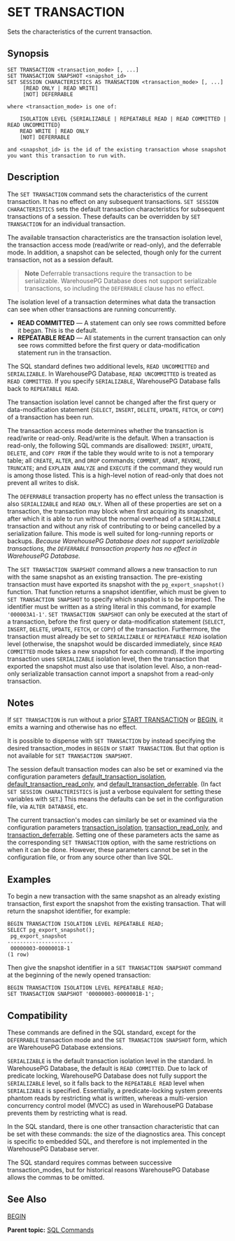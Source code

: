 # SET TRANSACTION 

Sets the characteristics of the current transaction.

## <a id="section2"></a>Synopsis 

``` {#sql_command_synopsis}
SET TRANSACTION <transaction_mode> [, ...]
SET TRANSACTION SNAPSHOT <snapshot_id>
SET SESSION CHARACTERISTICS AS TRANSACTION <transaction_mode> [, ...] 
     [READ ONLY | READ WRITE]
     [NOT] DEFERRABLE

where <transaction_mode> is one of:

    ISOLATION LEVEL {SERIALIZABLE | REPEATABLE READ | READ COMMITTED | READ UNCOMMITTED}
    READ WRITE | READ ONLY
    [NOT] DEFERRABLE

and <snapshot_id> is the id of the existing transaction whose snapshot you want this transaction to run with.
```

## <a id="section3"></a>Description 

The `SET TRANSACTION` command sets the characteristics of the current transaction. It has no effect on any subsequent transactions. `SET SESSION CHARACTERISTICS` sets the default transaction characteristics for subsequent transactions of a session. These defaults can be overridden by `SET TRANSACTION` for an individual transaction.

The available transaction characteristics are the transaction isolation level, the transaction access mode \(read/write or read-only\), and the deferrable mode. In addition, a snapshot can be selected, though only for the current transaction, not as a session default.

> **Note** Deferrable transactions require the transaction to be serializable. WarehousePG Database does not support serializable transactions, so including the `DEFERRABLE` clause has no effect.

The isolation level of a transaction determines what data the transaction can see when other transactions are running concurrently.

-   **READ COMMITTED** — A statement can only see rows committed before it began. This is the default.
-   **REPEATABLE READ** — All statements in the current transaction can only see rows committed before the first query or data-modification statement run in the transaction.

The SQL standard defines two additional levels, `READ UNCOMMITTED` and `SERIALIZABLE`. In WarehousePG Database, `READ UNCOMMITTED` is treated as `READ COMMITTED`. If you specify `SERIALIZABLE`, WarehousePG Database falls back to `REPEATABLE READ`.

The transaction isolation level cannot be changed after the first query or data-modification statement \(`SELECT`, `INSERT`, `DELETE`, `UPDATE`, `FETCH`, or `COPY`\) of a transaction has been run.

The transaction access mode determines whether the transaction is read/write or read-only. Read/write is the default. When a transaction is read-only, the following SQL commands are disallowed: `INSERT`, `UPDATE`, `DELETE`, and `COPY FROM` if the table they would write to is not a temporary table; all `CREATE`, `ALTER`, and `DROP` commands; `COMMENT`, `GRANT`, `REVOKE`, `TRUNCATE`; and `EXPLAIN ANALYZE` and `EXECUTE` if the command they would run is among those listed. This is a high-level notion of read-only that does not prevent all writes to disk.

The `DEFERRABLE` transaction property has no effect unless the transaction is also `SERIALIZABLE` and `READ ONLY`. When all of these properties are set on a transaction, the transaction may block when first acquiring its snapshot, after which it is able to run without the normal overhead of a `SERIALIZABLE` transaction and without any risk of contributing to or being cancelled by a serialization failure. This mode is well suited for long-running reports or backups. *Because WarehousePG Database does not support serializable transactions, the `DEFERRABLE` transaction property has no effect in WarehousePG Database.*

The `SET TRANSACTION SNAPSHOT` command allows a new transaction to run with the same snapshot as an existing transaction. The pre-existing transaction must have exported its snapshot with the `pg_export_snapshot()` function. That function returns a snapshot identifier, which must be given to `SET TRANSACTION SNAPSHOT` to specify which snapshot is to be imported. The identifier must be written as a string literal in this command, for example `'000003A1-1'`. `SET TRANSACTION SNAPSHOT` can only be executed at the start of a transaction, before the first query or data-modification statement \(`SELECT`, `INSERT`, `DELETE`, `UPDATE`, `FETCH`, or `COPY`\) of the transaction. Furthermore, the transaction must already be set to `SERIALIZABLE` or `REPEATABLE READ` isolation level \(otherwise, the snapshot would be discarded immediately, since `READ COMMITTED` mode takes a new snapshot for each command\). If the importing transaction uses `SERIALIZABLE` isolation level, then the transaction that exported the snapshot must also use that isolation level. Also, a non-read-only serializable transaction cannot import a snapshot from a read-only transaction.

## <a id="section5"></a>Notes 

If `SET TRANSACTION` is run without a prior [START TRANSACTION](START_TRANSACTION.html) or [BEGIN](BEGIN.html), it emits a warning and otherwise has no effect.

It is possible to dispense with `SET TRANSACTION` by instead specifying the desired transaction\_modes in `BEGIN` or `START TRANSACTION`. But that option is not available for `SET TRANSACTION SNAPSHOT`.

The session default transaction modes can also be set or examined via the configuration parameters [default\_transaction\_isolation](../config_params/guc-list.html#default_transaction_isolation), [default\_transaction\_read\_only](../config_params/guc-list.html#default_transaction_read_only), and [default\_transaction\_deferrable](../config_params/guc-list.html#default_transaction_deferrable). \(In fact `SET SESSION CHARACTERISTICS` is just a verbose equivalent for setting these variables with `SET`.\) This means the defaults can be set in the configuration file, via `ALTER DATABASE`, etc.

The current transaction's modes can similarly be set or examined via the configuration parameters [transaction\_isolation](../config_params/guc-list.html#transaction_isolation), [transaction\_read\_only](../config_params/guc-list.html#transaction_read_only), and [transaction\_deferrable](../config_params/guc-list.html#transaction_deferrable). Setting one of these parameters acts the same as the corresponding `SET TRANSACTION` option, with the same restrictions on when it can be done. However, these parameters cannot be set in the configuration file, or from any source other than live SQL.

## <a id="section6"></a>Examples 

To begin a new transaction with the same snapshot as an already existing transaction, first export the snapshot from the existing transaction. That will return the snapshot identifier, for example:

```
BEGIN TRANSACTION ISOLATION LEVEL REPEATABLE READ;
SELECT pg_export_snapshot();
 pg_export_snapshot
---------------------
 00000003-0000001B-1
(1 row)
```

Then give the snapshot identifier in a `SET TRANSACTION SNAPSHOT` command at the beginning of the newly opened transaction:

```
BEGIN TRANSACTION ISOLATION LEVEL REPEATABLE READ;
SET TRANSACTION SNAPSHOT '00000003-0000001B-1';
```

## <a id="section7"></a>Compatibility 

These commands are defined in the SQL standard, except for the `DEFERRABLE` transaction mode and the `SET TRANSACTION SNAPSHOT` form, which are WarehousePG Database extensions.

`SERIALIZABLE` is the default transaction isolation level in the standard. In WarehousePG Database, the default is `READ COMMITTED`. Due to lack of predicate locking, WarehousePG Database does not fully support the `SERIALIZABLE` level, so it falls back to the `REPEATABLE READ` level when `SERIALIZABLE` is specified. Essentially, a predicate-locking system prevents phantom reads by restricting what is written, whereas a multi-version concurrency control model \(MVCC\) as used in WarehousePG Database prevents them by restricting what is read.

In the SQL standard, there is one other transaction characteristic that can be set with these commands: the size of the diagnostics area. This concept is specific to embedded SQL, and therefore is not implemented in the WarehousePG Database server.

The SQL standard requires commas between successive transaction\_modes, but for historical reasons WarehousePG Database allows the commas to be omitted.

## <a id="section8"></a>See Also 

[BEGIN](BEGIN.html)

**Parent topic:** [SQL Commands](../sql_commands/sql_ref.html)

